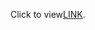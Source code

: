 Click to view[LINK](https://drive.google.com/file/d/1_UpziGJiPSNSGPgkvgsWxBgVElNIUwbk/view?usp=drivesdk).
